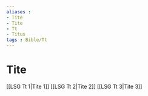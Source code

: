 ```yaml
---
aliases : 
- Tite
- Tite
- Tt
- Titus
tags : Bible/Tt
---
```


# Tite

[[LSG Tt 1|Tite 1]]
[[LSG Tt 2|Tite 2]]
[[LSG Tt 3|Tite 3]]
